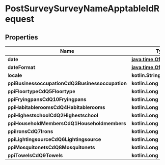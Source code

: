 
# PostSurveySurveyNameApptableIdRequest

## Properties
| Name | Type | Description | Notes |
| ------------ | ------------- | ------------- | ------------- |
| **date** | [**java.time.OffsetDateTime**](java.time.OffsetDateTime.md) |  |  [optional] |
| **dateFormat** | [**java.time.OffsetDateTime**](java.time.OffsetDateTime.md) |  |  [optional] |
| **locale** | **kotlin.String** |  |  [optional] |
| **ppiBusinessoccupationCdQ3Businessoccupation** | **kotlin.Long** |  |  [optional] |
| **ppiFloortypeCdQ5Floortype** | **kotlin.Long** |  |  [optional] |
| **ppiFryingpansCdQ10Fryingpans** | **kotlin.Long** |  |  [optional] |
| **ppiHabitableroomsCdQ4Habitablerooms** | **kotlin.Long** |  |  [optional] |
| **ppiHighestschoolCdQ2Highestschool** | **kotlin.Long** |  |  [optional] |
| **ppiHouseholdMembersCdQ1Householdmembers** | **kotlin.Long** |  |  [optional] |
| **ppiIronsCdQ7Irons** | **kotlin.Long** |  |  [optional] |
| **ppiLightingsourceCdQ6Lightingsource** | **kotlin.Long** |  |  [optional] |
| **ppiMosquitonetsCdQ8Mosquitonets** | **kotlin.Long** |  |  [optional] |
| **ppiTowelsCdQ9Towels** | **kotlin.Long** |  |  [optional] |



